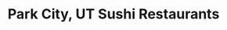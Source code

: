 ---
layout: city
title: Park City, UT Sushi Restaurants
permalink: /utah/park-city/
stateAbbr: UT
stateName: Utah
cityName: Park City

---